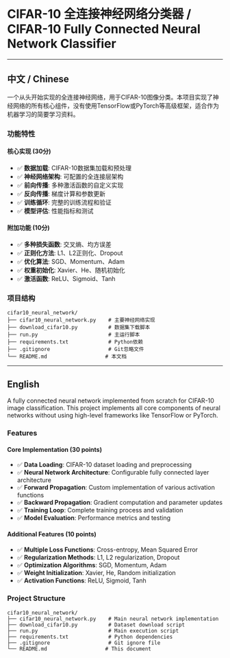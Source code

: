 # CIFAR-10 全连接神经网络分类器 / CIFAR-10 Fully Connected Neural Network Classifier

---

## 中文 / Chinese

一个从头开始实现的全连接神经网络，用于CIFAR-10图像分类。本项目实现了神经网络的所有核心组件，没有使用TensorFlow或PyTorch等高级框架，适合作为机器学习的简要学习资料。

### 功能特性

#### 核心实现 (30分)
- ✅ **数据加载**: CIFAR-10数据集加载和预处理
- ✅ **神经网络架构**: 可配置的全连接层架构
- ✅ **前向传播**: 多种激活函数的自定义实现
- ✅ **反向传播**: 梯度计算和参数更新
- ✅ **训练循环**: 完整的训练流程和验证
- ✅ **模型评估**: 性能指标和测试

#### 附加功能 (10分)
- ✅ **多种损失函数**: 交叉熵、均方误差
- ✅ **正则化方法**: L1、L2正则化、Dropout
- ✅ **优化算法**: SGD、Momentum、Adam
- ✅ **权重初始化**: Xavier、He、随机初始化
- ✅ **激活函数**: ReLU、Sigmoid、Tanh

### 项目结构

```
cifar10_neural_network/
├── cifar10_neural_network.py    # 主要神经网络实现
├── download_cifar10.py          # 数据集下载脚本
├── run.py                       # 主运行脚本
├── requirements.txt             # Python依赖
├── .gitignore                   # Git忽略文件
└── README.md                   # 本文档
```

---

## English

A fully connected neural network implemented from scratch for CIFAR-10 image classification. This project implements all core components of neural networks without using high-level frameworks like TensorFlow or PyTorch.

### Features

#### Core Implementation (30 points)
- ✅ **Data Loading**: CIFAR-10 dataset loading and preprocessing
- ✅ **Neural Network Architecture**: Configurable fully connected layer architecture
- ✅ **Forward Propagation**: Custom implementation of various activation functions
- ✅ **Backward Propagation**: Gradient computation and parameter updates
- ✅ **Training Loop**: Complete training process and validation
- ✅ **Model Evaluation**: Performance metrics and testing

#### Additional Features (10 points)
- ✅ **Multiple Loss Functions**: Cross-entropy, Mean Squared Error
- ✅ **Regularization Methods**: L1, L2 regularization, Dropout
- ✅ **Optimization Algorithms**: SGD, Momentum, Adam
- ✅ **Weight Initialization**: Xavier, He, Random initialization
- ✅ **Activation Functions**: ReLU, Sigmoid, Tanh

### Project Structure

```
cifar10_neural_network/
├── cifar10_neural_network.py    # Main neural network implementation
├── download_cifar10.py          # Dataset download script
├── run.py                       # Main execution script
├── requirements.txt             # Python dependencies
├── .gitignore                   # Git ignore file
└── README.md                   # This document
```
